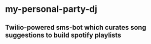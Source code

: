 # my-personal-party-dj

## Twilio-powered sms-bot which curates song suggestions to build spotify playlists
